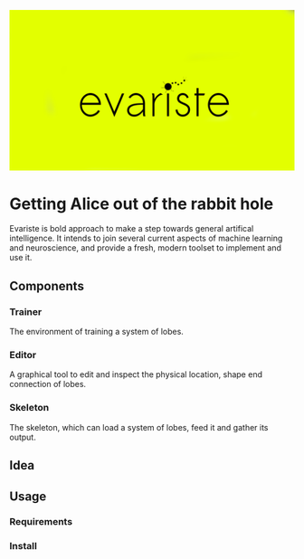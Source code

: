 ![alt text](https://raw.githubusercontent.com/tgergo1/evariste/master/misc/logo.png "evariste")
# Getting Alice out of the rabbit hole
Evariste is bold approach to make a step towards general artifical intelligence. 
It intends to join several current aspects of machine learning and neuroscience, and provide a fresh, modern toolset to implement and use it.

## Components
### Trainer
The environment of training a system of lobes.
### Editor
A graphical tool to edit and inspect the physical location, shape end connection of lobes.
### Skeleton
The skeleton, which can load a system of lobes, feed it and gather its output.

## Idea

## Usage
### Requirements
### Install
